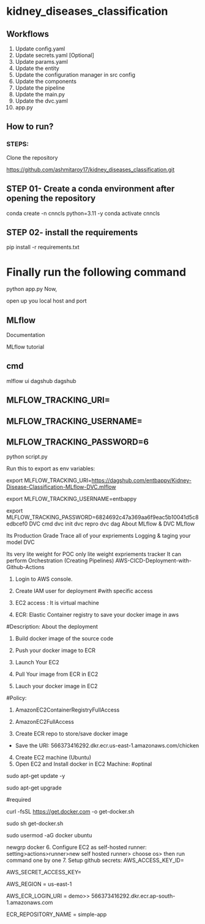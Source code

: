 # kidney_diseases_classification


## Workflows
1. Update config.yaml
2. Update secrets.yaml [Optional]
3. Update params.yaml
4. Update the entity
5. Update the configuration manager in src config
6. Update the components
7. Update the pipeline
8. Update the main.py
9. Update the dvc.yaml
10. app.py


## How to run?
### STEPS:
Clone the repository

https://github.com/ashmitaroy17/kidney_diseases_classification.git
## STEP 01- Create a conda environment after opening the repository
conda create -n cnncls python=3.11 -y
conda activate cnncls
## STEP 02- install the requirements
pip install -r requirements.txt
# Finally run the following command
python app.py
Now,

open up you local host and port
## MLflow
Documentation

MLflow tutorial

## cmd
mlflow ui
dagshub
dagshub

## MLFLOW_TRACKING_URI=
## MLFLOW_TRACKING_USERNAME=
## MLFLOW_TRACKING_PASSWORD=6
python script.py

Run this to export as env variables:

export MLFLOW_TRACKING_URI=https://dagshub.com/entbappy/Kidney-Disease-Classification-MLflow-DVC.mlflow

export MLFLOW_TRACKING_USERNAME=entbappy 

export MLFLOW_TRACKING_PASSWORD=6824692c47a369aa6f9eac5b10041d5c8edbcef0
DVC cmd
dvc init
dvc repro
dvc dag
About MLflow & DVC
MLflow

Its Production Grade
Trace all of your expriements
Logging & taging your model
DVC

Its very lite weight for POC only
lite weight expriements tracker
It can perform Orchestration (Creating Pipelines)
AWS-CICD-Deployment-with-Github-Actions
1. Login to AWS console.
2. Create IAM user for deployment
#with specific access

1. EC2 access : It is virtual machine

2. ECR: Elastic Container registry to save your docker image in aws


#Description: About the deployment

1. Build docker image of the source code

2. Push your docker image to ECR

3. Launch Your EC2 

4. Pull Your image from ECR in EC2

5. Lauch your docker image in EC2

#Policy:

1. AmazonEC2ContainerRegistryFullAccess

2. AmazonEC2FullAccess
3. Create ECR repo to store/save docker image
- Save the URI: 566373416292.dkr.ecr.us-east-1.amazonaws.com/chicken
4. Create EC2 machine (Ubuntu)
5. Open EC2 and Install docker in EC2 Machine:
#optinal

sudo apt-get update -y

sudo apt-get upgrade

#required

curl -fsSL https://get.docker.com -o get-docker.sh

sudo sh get-docker.sh

sudo usermod -aG docker ubuntu

newgrp docker
6. Configure EC2 as self-hosted runner:
setting>actions>runner>new self hosted runner> choose os> then run command one by one
7. Setup github secrets:
AWS_ACCESS_KEY_ID=

AWS_SECRET_ACCESS_KEY=

AWS_REGION = us-east-1

AWS_ECR_LOGIN_URI = demo>>  566373416292.dkr.ecr.ap-south-1.amazonaws.com

ECR_REPOSITORY_NAME = simple-app